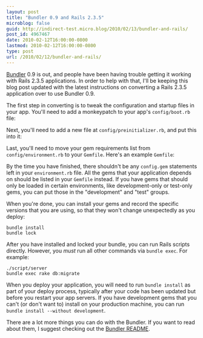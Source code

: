 ```yaml
---
layout: post
title: "Bundler 0.9 and Rails 2.3.5"
microblog: false
guid: http://indirect-test.micro.blog/2010/02/13/bundler-and-rails/
post_id: 4967467
date: 2010-02-12T16:00:00-0800
lastmod: 2010-02-12T16:00:00-0800
type: post
url: /2010/02/12/bundler-and-rails/
---
```

[Bundler](http://github.com/carlhuda/bundler) 0.9 is out, and people have been having trouble getting it working with Rails 2.3.5 applications. In order to help with that, I'll be keeping this blog post updated with the latest instructions on converting a Rails 2.3.5 application over to use Bundler 0.9.

The first step in converting is to tweak the configuration and startup files in your app. You'll need to add a monkeypatch to your app's `config/boot.rb` file:

<script src="https://gist.github.com/302406.js?file=boot.rb"></script>

Next, you'll need to add a new file at `config/preinitializer.rb`, and put this into it:

<script src="https://gist.github.com/302406.js?file=preinitializer.rb"></script>

Last, you'll need to move your gem requirements list from `config/environment.rb` to your `Gemfile`. Here's an example `Gemfile`:

<script src="https://gist.github.com/302406.js?file=Gemfile"></script>

By the time you have finished, there shouldn't be any `config.gem` statements left in your `environment.rb` file. All the gems that your application depends on should be listed in your `Gemfile` instead. If you have gems that should only be loaded in certain environments, like development-only or test-only gems, you can put those in the "development" and "test" groups.

When you're done, you can install your gems and record the specific versions that you are using, so that they won't change unexpectedly as you deploy:

    bundle install
    bundle lock

After you have installed and locked your bundle, you can run Rails scripts directly. However, you _must_ run all other commands via `bundle exec`. For example:

    ./script/server
    bundle exec rake db:migrate

When you deploy your application, you will need to run `bundle install` as part of your deploy process, typically after your code has been updated but before you restart your app servers. If you have development gems that you can't (or don't want to) install on your production machine, you can run `bundle install --without development`.

There are a lot more things you can do with the Bundler. If you want to read about them, I suggest checking out the [Bundler README](http://github.com/carlhuda/bundler/tree/master/README.markdown).
